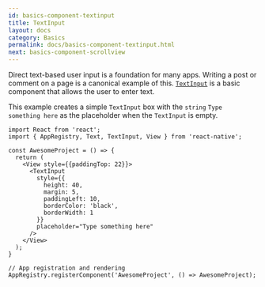```yaml
---
id: basics-component-textinput
title: TextInput
layout: docs
category: Basics
permalink: docs/basics-component-textinput.html
next: basics-component-scrollview
---
```


Direct text-based user input is a foundation for many apps. Writing a post or comment on a page is a canonical example of this. [`TextInput`](/react-native/docs/textinput.html#content) is a basic component that allows the user to enter text.

This example creates a simple `TextInput` box with the `string` `Type something here` as the placeholder when the `TextInput` is empty.

```ReactNativeWebPlayer
import React from 'react';
import { AppRegistry, Text, TextInput, View } from 'react-native';

const AwesomeProject = () => {
  return (
    <View style={{paddingTop: 22}}>
      <TextInput
        style={{
          height: 40,
          margin: 5,
          paddingLeft: 10,
          borderColor: 'black',
          borderWidth: 1
        }}
        placeholder="Type something here"
      />
    </View>
  );
}

// App registration and rendering
AppRegistry.registerComponent('AwesomeProject', () => AwesomeProject);
```

